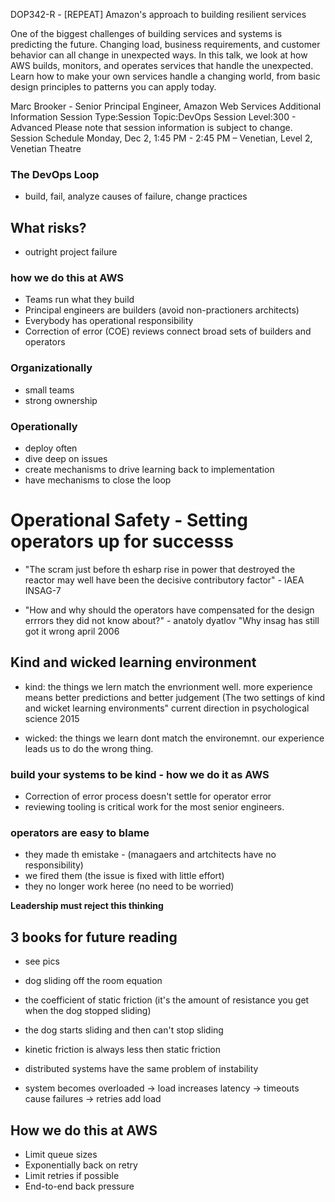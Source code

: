
DOP342-R - [REPEAT] Amazon's approach to building resilient services

One of the biggest challenges of building services and systems is predicting the future. Changing load, business requirements, and customer behavior can all change in unexpected ways. In this talk, we look at how AWS builds, monitors, and operates services that handle the unexpected. Learn how to make your own services handle a changing world, from basic design principles to patterns you can apply today.


Marc Brooker - Senior Principal Engineer, Amazon Web Services
Additional Information
Session Type:Session
Topic:DevOps
Session Level:300 - Advanced
Please note that session information is subject to change.
Session Schedule
Monday, Dec 2, 1:45 PM - 2:45 PM
– Venetian, Level 2, Venetian Theatre

### The DevOps Loop
- build, fail, analyze causes of failure, change practices

## What risks? 
- outright project failure

### how we do this at AWS
- Teams run what they build
- Principal engineers are builders (avoid non-practioners architects)
- Everybody has operational responsibility
- Correction of error (COE) reviews connect broad sets of builders and operators

### Organizationally
- small teams
- strong ownership

### Operationally
- deploy often
- dive deep on issues
- create mechanisms to drive learning back to implementation
- have mechanisms to close the loop


# Operational Safety - Setting operators up for successs

- "The scram just before th esharp rise in power that destroyed the reactor may well have been the decisive contributory factor" - IAEA INSAG-7

- "How and why should the operators have compensated for the design errrors they did not know about?" - anatoly dyatlov "Why insag has still got it wrong april 2006


## Kind and wicked learning environment
- kind: the things we lern match the envrionment well. more experience means better predictions and better judgement (The two settings of kind and wicket learning environments" current direction in psychological science 2015

- wicked: the things we learn dont match the environemnt. our experience leads us to do the wrong thing. 

### build your systems to be kind - how we do it as AWS
- Correction of error process doesn't settle for operator error
- reviewing tooling is critical work for the most senior engineers.

### operators are easy to blame
- they made th emistake - (managaers and artchitects have no responsibility)
- we fired them (the issue is fixed with little effort)
- they no longer work heree (no need to be worried)

**Leadership must reject this thinking**


## 3 books for future reading
- see pics

- dog sliding off the room equation
- the coefficient of static friction (it's the amount of resistance you get when the dog stopped sliding)
- the dog starts sliding and then can't stop sliding
- kinetic friction is always less then static friction
- distributed systems have the same problem of instability
- system becomes overloaded -> load increases latency -> timeouts cause failures -> retries add load

## How we do this at AWS

- Limit queue sizes
- Exponentially back on retry 
- Limit retries if possible
- End-to-end back pressure

